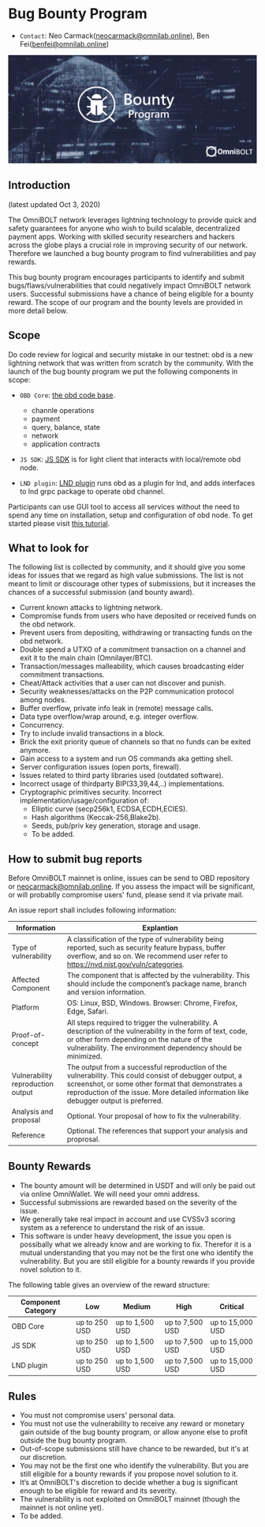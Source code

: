 # Bug Bounty Program

* `Contact`: Neo Carmack(neocarmack@omnilab.online), Ben Fei(benfei@omnilab.online)

<p align="center">
  <img width="750" alt="OmniBOLT-Bug-Bounty" src="assets/omni-bounty.png">
</p>

## Introduction

(latest updated Oct 3, 2020)

The OmniBOLT network leverages lightning technology to provide quick and safety guarantees for anyone who wish to build scalable, decentralized payment apps. Working with skilled security researchers and hackers across the globe plays a crucial role in improving security of our network. Therefore we launched a bug bounty program to find vulnerabilities and pay rewards. 

This bug bounty program encourages participants to identify and submit bugs/flaws/vulnerabilities that could negatively impact OmniBOLT network users. Successful submissions have a chance of being eligible for a bounty reward. The scope of our program and the bounty levels are provided in more detail below.


## Scope

Do code review for logical and security mistake in our testnet: obd is a new lightning network that was written from scratch by the community. With the launch of the bug bounty program we put the following components in scope:  

 * `OBD Core`: [the obd code base](https://github.com/omnilaboratory/obd).
	* channle operations
	* payment
	* query, balance, state
	* network
	* application contracts

 * `JS SDK`: [JS SDK](https://omnilaboratory.github.io/obd/#/js-sdk) is for light client that interacts with local/remote obd node.
 * `LND plugin`: [LND plugin](https://github.com/omnilaboratory/lnd) runs obd as a plugin for lnd, and adds interfaces to lnd grpc package to operate obd channel. 


<!-- 
The OmniBOLT team has been adding a lot enterprise friendly features at the core level so that it could be easily used by any third party who runs obd as its business: serving millions of light wallet clients, providing liquidity to the network, or other value added services to its clients. 
-->

Participants can use GUI tool to access all services without the need to spend any time on installation, setup and configuration of obd node. To get started please visit [this tutorial](https://omnilaboratory.github.io/obd/#/GUI-tool).   

 
## What to look for

The following list is collected by community, and it should give you some ideas for issues that we regard as high value submissions. The list is not meant to limit or discourage other types of submissions, but it increases the chances of a successful submission (and bounty award).

 * Current known attacks to lightning network. 
 * Compromise funds from users who have deposited or received funds on the obd network.
 * Prevent users from depositing, withdrawing or transacting funds on the obd network.
 * Double spend a UTXO of a commitment transaction on a channel and exit it to the main chain (Omnilayer/BTC).
 * Transaction/messages malleability, which causes broadcasting elder commitment transactions.
 * Cheat/Attack activities that a user can not discover and punish.
 * Security weaknesses/attacks on the P2P communication protocol among nodes. 
 * Buffer overflow, private info leak in (remote) message calls.
 * Data type overflow/wrap around, e.g. integer overflow.
 * Concurrency. 
 * Try to include invalid transactions in a block. 
 * Brick the exit priority queue of channels so that no funds can be exited anymore. 
 * Gain access to a system and run OS commands aka getting shell.
 * Server configuration issues (open ports, firewall).
 * Issues related to third party libraries used (outdated software).
 * Incorrect usage of thirdparty BIP(33,39,44,..) implementations.
 * Cryptographic primitives security. Incorrect implementation/usage/configuration of:
	 * Elliptic curve (secp256k1, ECDSA,ECDH,ECIES).
	 * Hash algorithms (Keccak-256,Blake2b).
	 * Seeds, pub/priv key generation, storage and usage.
	 * To be added.
 

 

## How to submit bug reports

Before OmniBOLT mainnet is online, issues can be send to OBD repository or neocarmack@omnilab.online. If you assess the impact will be significant, or will probablly compromise users' fund, please send it via private mail.  

An issue report shall includes following information:

|              Information            |                         Explantion                   | 
|              -----------            |                       --------------                 | 
|       Type of vulnerability         |  A classification of the type of vulnerability being reported, such as security feature bypass, buffer overflow, and so on. We recommend user refer to https://nvd.nist.gov/vuln/categories.| 
|         Affected Component          |  The component that is affected by the vulnerability. This should include the component’s package name, branch and version information.	  | 
|             Platform                |  OS: Linux, BSD, Windows. Browser: Chrome, Firefox, Edge, Safari.        |
|           Proof-of-concept          |  All steps required to trigger the vulnerability. A description of the vulnerability in the form of text, code, or other form depending on the nature of the vulnerability. The environment dependency should be minimized.   |
|  Vulnerability reproduction output  |  The output from a successful reproduction of the vulnerability. This could consist of debugger output, a screenshot, or some other format that demonstrates a reproduction of the issue. More detailed information like debugger output is preferred.        |
|         Analysis and proposal       |  Optional. Your proposal of how to fix the vulnerability.    |
|               Reference             |  Optional. The references that support your analysis and proprosal.     |




## Bounty Rewards

 * The bounty amount will be determined in USDT and will only be paid out via online OmniWallet. We will need your omni address.   
 * Successful submissions are rewarded based on the severity of the issue.  
 * We generally take real impact in account and use CVSSv3 scoring system as a reference to understand the risk of an issue.  
 * This software is under heavy development, the issue you open is possibally what we already know and are working to fix. Therefor it is a mutual understanding that you may not be the first one who identify the vulnerability. But you are still eligible for a bounty rewards if you provide novel solution to it.  


The following table gives an overview of the reward structure:   
				
|  Component Category  |        Low       |      Medium       |        High       |      Critical      | 
|  ------------------  |  --------------  |  ---------------  |  ---------------  |   ---------------  |
|     OBD Core         |  up to 250 USD	  |  up to 1,500 USD  |  up to 7,500 USD  |  up to 15,000 USD  | 
|      JS SDK  	       |  up to 250 USD	  |  up to 1,500 USD  |  up to 7,500 USD  |  up to 15,000 USD  | 
|    LND plugin        |  up to 250 USD	  |  up to 1,500 USD  |  up to 7,500 USD  |  up to 15,000 USD  |
  

## Rules 

* You must not compromise users' personal data. 
* You must not use the vulnerability to receive any reward or monetary gain outside of the bug bounty program, or allow anyone else to profit outside the bug bounty program.
* Out-of-scope submissions still have chance to be rewarded, but it's at our discretion.
* You may not be the first one who identify the vulnerability. But you are still eligible for a bounty rewards if you propose novel solution to it.
* It’s at OmniBOLT's discretion to decide whether a bug is significant enough to be eligible for reward and its severity.
* The vulnerability is not exploited on OmniBOLT mainnet (though the mainnet is not online yet).
* To be added.

 
